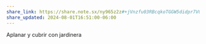 ```yaml
---
share_link: https://share.note.sx/ny965z2z#+jVnzfu03RBcqkoTGGW5didpr7V0U/34cx8p9NmFLbs
share_updated: 2024-08-01T16:51:00-06:00
---
```

Aplanar y cubrir con jardinera